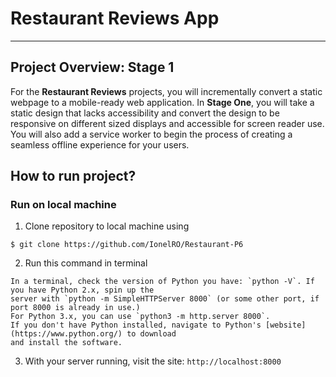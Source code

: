 # Restaurant Reviews App
---
## Project Overview: Stage 1

For the **Restaurant Reviews** projects, you will incrementally convert a static webpage to a mobile-ready web application. 
In **Stage One**, you will take a static design that lacks accessibility and convert the design to be responsive on different 
sized displays and accessible for screen reader use. You will also add a service worker to begin the process of creating a 
seamless offline experience for your users.

## How to run project?

### Run on local machine

1. Clone repository to local machine using
```
$ git clone https://github.com/IonelRO/Restaurant-P6
```
2. Run this command in terminal
```
In a terminal, check the version of Python you have: `python -V`. If you have Python 2.x, spin up the
server with `python -m SimpleHTTPServer 8000` (or some other port, if port 8000 is already in use.) 
For Python 3.x, you can use `python3 -m http.server 8000`. 
If you don't have Python installed, navigate to Python's [website](https://www.python.org/) to download 
and install the software.
```
3. With your server running, visit the site: `http://localhost:8000`
